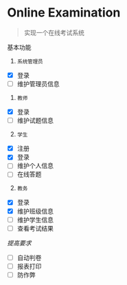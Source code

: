 # Online Examination

> 实现一个在线考试系统

基本功能
1. `系统管理员`
  - [x] 登录
  - [ ] 维护管理员信息
1. `教师` 
  - [x] 登录
  - [ ] 维护试题信息
2. `学生` 
  - [x] 注册
  - [x] 登录
  - [ ] 维护个人信息
  - [ ] 在线答题
2. `教务`
  - [x] 登录
  - [x] 维护班级信息
  - [ ] 维护学生信息
  - [ ] 查看考试结果

*提高要求*
 - [ ] 自动判卷
 - [ ] 报表打印
 - [ ] 防作弊